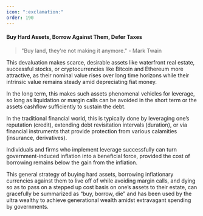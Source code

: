 ```yaml
---
icon: ":exclamation:"
order: 190
---
```

#### Buy Hard Assets, Borrow Against Them, Defer Taxes

> "Buy land, they're not making it anymore." - Mark Twain

This devaluation makes scarce, desirable assets like waterfront real estate, successful stocks, or cryptocurrencies like Bitcoin and Ethereum more attractive, as their nominal value rises over long time horizons while their intrinsic value remains steady amid depreciating fiat money.

In the long term, this makes such assets phenomenal vehicles for leverage, so long as liquidation or margin calls can be avoided in the short term or the assets cashflow sufficiently to sustain the debt.

In the traditional financial world, this is typically done by leveraging one’s reputation (credit), extending debt revisitation intervals (duration), or via financial instruments that provide protection from various calamities (insurance, derivatives).

Individuals and firms who implement leverage successfully can turn government-induced inflation into a beneficial force, provided the cost of borrowing remains below the gain from the inflation.

This general strategy of buying hard assets, borrowing inflationary currencies against them to live off of while avoiding margin calls, and dying so as to pass on a stepped up cost basis on one’s assets to their estate, can gracefully be summarized as “buy, borrow, die” and has been used by the ultra wealthy to achieve generational wealth amidst extravagant spending by governments.